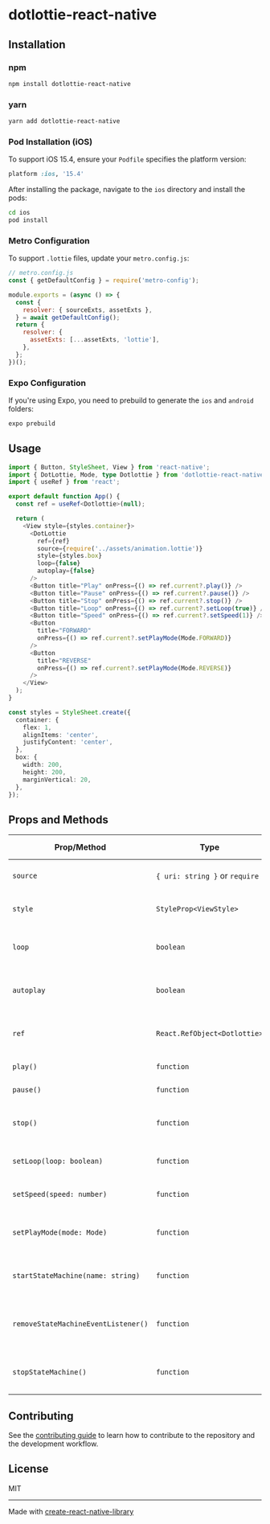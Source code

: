 # dotlottie-react-native

## Installation

### npm

```sh
npm install dotlottie-react-native
```

### yarn

```sh
yarn add dotlottie-react-native
```

### Pod Installation (iOS)

To support iOS 15.4, ensure your `Podfile` specifies the platform version:

```ruby
platform :ios, '15.4'
```

After installing the package, navigate to the `ios` directory and install the pods:

```sh
cd ios
pod install
```

### Metro Configuration

To support `.lottie` files, update your `metro.config.js`:

```javascript
// metro.config.js
const { getDefaultConfig } = require('metro-config');

module.exports = (async () => {
  const {
    resolver: { sourceExts, assetExts },
  } = await getDefaultConfig();
  return {
    resolver: {
      assetExts: [...assetExts, 'lottie'],
    },
  };
})();
```

### Expo Configuration

If you're using Expo, you need to prebuild to generate the `ios` and `android` folders:

```sh
expo prebuild
```

## Usage

```ts
import { Button, StyleSheet, View } from 'react-native';
import { DotLottie, Mode, type Dotlottie } from 'dotlottie-react-native';
import { useRef } from 'react';

export default function App() {
  const ref = useRef<Dotlottie>(null);

  return (
    <View style={styles.container}>
      <DotLottie
        ref={ref}
        source={require('../assets/animation.lottie')}
        style={styles.box}
        loop={false}
        autoplay={false}
      />
      <Button title="Play" onPress={() => ref.current?.play()} />
      <Button title="Pause" onPress={() => ref.current?.pause()} />
      <Button title="Stop" onPress={() => ref.current?.stop()} />
      <Button title="Loop" onPress={() => ref.current?.setLoop(true)} />
      <Button title="Speed" onPress={() => ref.current?.setSpeed(1)} />
      <Button
        title="FORWARD"
        onPress={() => ref.current?.setPlayMode(Mode.FORWARD)}
      />
      <Button
        title="REVERSE"
        onPress={() => ref.current?.setPlayMode(Mode.REVERSE)}
      />
    </View>
  );
}

const styles = StyleSheet.create({
  container: {
    flex: 1,
    alignItems: 'center',
    justifyContent: 'center',
  },
  box: {
    width: 200,
    height: 200,
    marginVertical: 20,
  },
});
```

## Props and Methods

| Prop/Method                         | Type                           | Default Value | Description                                                       |
| ----------------------------------- | ------------------------------ | ------------- | ----------------------------------------------------------------- |
| `source`                            | `{ uri: string }` or `require` | **Required**  | Specifies the animation file to be loaded.                        |
| `style`                             | `StyleProp<ViewStyle>`         | `undefined`   | Custom styles for the animation container.                        |
| `loop`                              | `boolean`                      | `false`       | Determines if the animation should loop continuously.             |
| `autoplay`                          | `boolean`                      | `false`       | Determines if the animation should start playing automatically.   |
| `ref`                               | `React.RefObject<Dotlottie>`   | `null`        | Reference to control the animation programmatically.              |
| `play()`                            | `function`                     | N/A           | Starts playing the animation.                                     |
| `pause()`                           | `function`                     | N/A           | Pauses the animation.                                             |
| `stop()`                            | `function`                     | N/A           | Stops the animation and resets to the beginning.                  |
| `setLoop(loop: boolean)`            | `function`                     | N/A           | Sets the looping behavior of the animation.                       |
| `setSpeed(speed: number)`           | `function`                     | N/A           | Sets the playback speed of the animation.                         |
| `setPlayMode(mode: Mode)`           | `function`                     | N/A           | Sets the play mode (`FORWARD` or `REVERSE`) of the animation.     |
| `startStateMachine(name: string)`   | `function`                     | N/A           | Initiates a state machine by name for advanced animation control. |
| `removeStateMachineEventListener()` | `function`                     | N/A           | Removes event listeners associated with the state machine.        |
| `stopStateMachine()`                | `function`                     | N/A           | Stops the state machine controlling the animation.                |

## Contributing

See the [contributing guide](CONTRIBUTING.md) to learn how to contribute to the repository and the development workflow.

## License

MIT

---

Made with [create-react-native-library](https://github.com/callstack/react-native-builder-bob)
